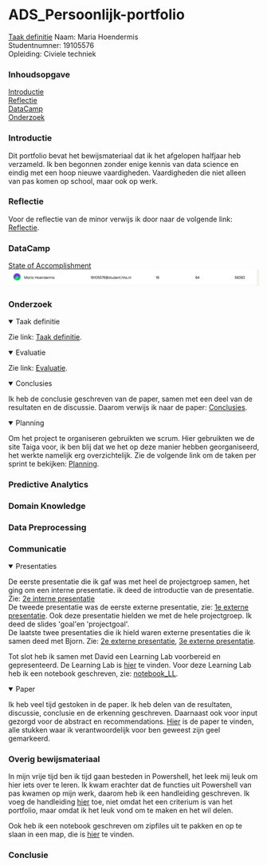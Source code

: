 # ADS_Persoonlijk-portfolio
<a href="https://github.com/mhoendermis14/ADS_Persoonlijk-portfolio/blob/main/Taak_definitie_ADS.pdf">Taak definitie</a>
Naam: Maria Hoendermis\
Studentnumner: 19105576\
Opleiding: Civiele techniek

### Inhoudsopgave 
[Introductie](#introductie)\
[Reflectie](#reflectie)\
[DataCamp](#datacamp)\
[Onderzoek](#onderzoek)


### Introductie
Dit portfolio bevat het bewijsmateriaal dat ik het afgelopen halfjaar heb verzameld. Ik ben begonnen zonder enige kennis van data science en eindig met een hoop nieuwe vaardigheden. Vaardigheden die niet alleen van pas komen op school, maar ook op werk.

### Reflectie 
Voor de reflectie van de minor verwijs ik door naar de volgende link: [Reflectie](https://github.com/mhoendermis14/ADS_Persoonlijk-portfolio/blob/main/Reflectie_ADS.pdf).

### DataCamp
[State of Accomplishment](https://github.com/mhoendermis14/ADS_Persoonlijk-portfolio/blob/main/State_of_accomplishments_DataCamp.pdf)\
![Datacamp_scores](https://github.com/mhoendermis14/ADS_Persoonlijk-portfolio/blob/main/datacamp%20score.png)

### Onderzoek

<details open>
<summary>Taak definitie</summary>
  
Zie link: [Taak definitie](https://github.com/mhoendermis14/ADS_Persoonlijk-portfolio/blob/main/Taak_definitie_ADS.pdf).
  
</details>

<details open>
<summary>Evaluatie</summary>
  
Zie link: [Evaluatie](https://github.com/mhoendermis14/ADS_Persoonlijk-portfolio/blob/main/Evaluatie_ADS.pdf).
  
</details>

<details open>
<summary>Conclusies</summary>
  
Ik heb de conclusie geschreven van de paper, samen met een deel van de resultaten en de discussie. Daarom verwijs ik naar de paper: [Conclusies](https://github.com/mhoendermis14/ADS_Persoonlijk-portfolio/blob/main/conclusies%20paper.pdf).
  
</details>

</details>

<details open>
<summary>Planning</summary>
  
Om het project te organiseren gebruikten we scrum. Hier gebruikten we de site Taiga voor, ik ben blij dat we het op deze manier hebben georganiseerd, het werkte namelijk erg overzichtelijk. Zie de volgende link om de taken per sprint te bekijken: [Planning](https://github.com/mhoendermis14/ADS_Persoonlijk-portfolio/blob/main/Scrum_in_Taiga.pdf).
  
</details>

### Predictive Analytics

### Domain Knowledge

### Data Preprocessing

### Communicatie

<details open>
<summary>Presentaties</summary>
  
De eerste presentatie die ik gaf was met heel de projectgroep samen, het ging om een interne presentatie. ik deed de introductie van de presentatie. Zie: [2e interne presentatie](https://github.com/mhoendermis14/ADS_Persoonlijk-portfolio/blob/main/second%20presentation.pdf)\
De tweede presentatie was de eerste externe presentatie, zie: [1e externe presentatie](https://github.com/mhoendermis14/ADS_Persoonlijk-portfolio/blob/main/First%20External%20Presentation.pdf). Ook deze presentatie hielden we met de hele projectgroep. Ik deed de slides 'goal'en 'projectgoal'.\
De laatste twee presentaties die ik hield waren externe presentaties die ik samen deed met Bjorn. Zie: [2e externe presentatie](https://github.com/mhoendermis14/ADS_Persoonlijk-portfolio/blob/main/Second%20External%20Presentation.pdf), [3e externe presentatie](https://github.com/mhoendermis14/ADS_Persoonlijk-portfolio/blob/main/Third%20External%20Presentation.pdf).
  
Tot slot heb ik samen met David een Learning Lab voorbereid en gepresenteerd. De Learning Lab is [hier](https://prezi.com/view/thqP2twqtJYNy0Mc3jK8/) te vinden. Voor deze Learning Lab heb ik een notebook geschreven, zie: [notebook_LL](https://github.com/mhoendermis14/ADS_Persoonlijk-portfolio/blob/main/Learning%20Lab%20-%20Images%20(1).pdf).
  
</details>

<details open>
<summary>Paper</summary>
 
Ik heb veel tijd gestoken in de paper. Ik heb delen van de resultaten, discussie, conclusie en de erkenning geschreven. Daarnaast ook voor input gezorgd voor de abstract en recommendations. [Hier](https://github.com/mhoendermis14/ADS_Persoonlijk-portfolio/blob/main/paper-mijnstukken.pdf) is de paper te vinden, alle stukken waar ik verantwoordelijk voor ben geweest zijn geel gemarkeerd. 
  
</details>


### Overig bewijsmateriaal
In mijn vrije tijd ben ik tijd gaan besteden in Powershell, het leek mij leuk om hier iets over te leren. Ik kwam erachter dat de functies uit Powershell van pas kwamen op mijn werk, daarom heb ik een handleiding geschreven. Ik voeg de handleiding [hier](https://github.com/mhoendermis14/ADS_Persoonlijk-portfolio/blob/main/Powershell_hernoemen.pdf) toe, niet omdat het een criterium is van het portfolio, maar omdat ik het leuk vond om te maken en het wil delen. 

Ook heb ik een notebook geschreven om zipfiles uit te pakken en op te slaan in een map, die is [hier](https://github.com/mhoendermis14/ADS_Persoonlijk-portfolio/blob/main/zipextract.pdf) te vinden.

### Conclusie

